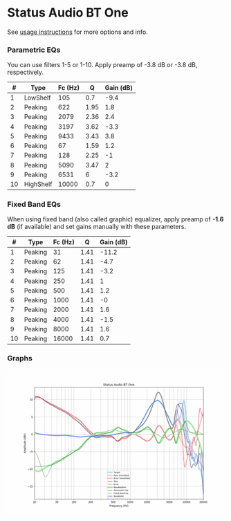# Status Audio BT One
See [usage instructions](https://github.com/jaakkopasanen/AutoEq#usage) for more options and info.

### Parametric EQs
You can use filters 1-5 or 1-10. Apply preamp of -3.8 dB or -3.8 dB, respectively.

|   # | Type      |   Fc (Hz) |    Q |   Gain (dB) |
|-----|-----------|-----------|------|-------------|
|   1 | LowShelf  |       105 | 0.7  |        -9.4 |
|   2 | Peaking   |       622 | 1.95 |         1.8 |
|   3 | Peaking   |      2079 | 2.36 |         2.4 |
|   4 | Peaking   |      3197 | 3.62 |        -3.3 |
|   5 | Peaking   |      9433 | 3.43 |         3.8 |
|   6 | Peaking   |        67 | 1.59 |         1.2 |
|   7 | Peaking   |       128 | 2.25 |        -1   |
|   8 | Peaking   |      5090 | 3.47 |         2   |
|   9 | Peaking   |      6531 | 6    |        -3.2 |
|  10 | HighShelf |     10000 | 0.7  |         0   |

### Fixed Band EQs
When using fixed band (also called graphic) equalizer, apply preamp of **-1.6 dB** (if available) and set gains manually with these parameters.

|   # | Type    |   Fc (Hz) |    Q |   Gain (dB) |
|-----|---------|-----------|------|-------------|
|   1 | Peaking |        31 | 1.41 |       -11.2 |
|   2 | Peaking |        62 | 1.41 |        -4.7 |
|   3 | Peaking |       125 | 1.41 |        -3.2 |
|   4 | Peaking |       250 | 1.41 |         1   |
|   5 | Peaking |       500 | 1.41 |         1.2 |
|   6 | Peaking |      1000 | 1.41 |        -0   |
|   7 | Peaking |      2000 | 1.41 |         1.6 |
|   8 | Peaking |      4000 | 1.41 |        -1.5 |
|   9 | Peaking |      8000 | 1.41 |         1.6 |
|  10 | Peaking |     16000 | 1.41 |         0.7 |

### Graphs
![](./Status%20Audio%20BT%20One.png)
